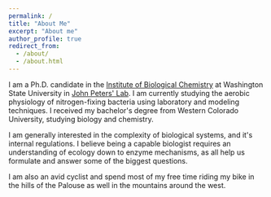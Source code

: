 ```yaml
---
permalink: /
title: "About Me"
excerpt: "About me"
author_profile: true
redirect_from: 
  - /about/
  - /about.html
---
```


I am a Ph.D. candidate in the [Institute of Biological Chemistry](https://ibc.wsu.edu/) at Washington State University in [John Peters' Lab](https://labs.wsu.edu/peters/). I am currently studying the aerobic physiology of nitrogen-fixing bacteria using laboratory and modeling techniques. I received my bachelor's degree from Western Colorado University, studying biology and chemistry.  
 
I am generally interested in the complexity of biological systems, and it's internal regulations. I believe being a capable biologist requires an understanding of ecology down to enzyme mechanisms, as all help us formulate and answer some of the biggest questions.  
 
I am also an avid cyclist and spend most of my free time riding my bike in the hills of the Palouse as well in the mountains around the west. 


